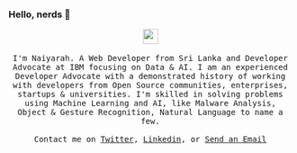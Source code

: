 ### Hello, nerds 👋

<p align="center">
  <img src="https://user-images.githubusercontent.com/5679180/79618120-0daffb80-80be-11ea-819e-d2b0fa904d07.gif" width="27px">
  <br><br>
  <samp>
I'm Naiyarah. A Web Developer from Sri Lanka and Developer Advocate at IBM focusing on Data & AI. I am an experienced Developer Advocate with a demonstrated history of working with developers from Open Source communities, enterprises, startups & universities. I'm skilled in solving problems using Machine Learning and AI, like Malware Analysis, Object & Gesture Recognition, Natural Language to name a few.
     <br><br>Contact me on <a href="https://twitter.com/naisofly">Twitter</a>, <a href="https://www.linkedin.com/in/naiyarah/">Linkedin</a>, or <a href="mailto:naiyarah.h@gmail.com">Send an Email</a>
  </samp>
</p>

<!--
**naisofly/naisofly** is a ✨ _special_ ✨ repository because its `README.md` (this file) appears on your GitHub profile.

Here are some ideas to get you started:

- 🔭 I’m currently working on ...
- 🌱 I’m currently learning ...
- 👯 I’m looking to collaborate on ...
- 🤔 I’m looking for help with ...
- 💬 Ask me about ...
- 📫 How to reach me: ...
- 😄 Pronouns: ...
- ⚡ Fun fact: ...
-->

